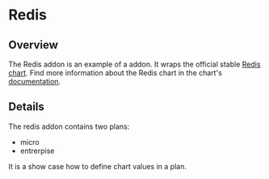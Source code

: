 # Redis

## Overview

The Redis addon is an example of a addon. It wraps the official stable [Redis chart](https://github.com/kubernetes/charts/tree/master/stable/redis).
Find more information about the Redis chart in the chart's [documentation](chart/redis/README.md).

## Details

The redis addon contains two plans:
- micro
- entrerpise

It is a show case how to define chart values in a plan.
